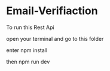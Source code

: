 # Email-Verifiaction

To run this Rest Api 

open your terminal and go to this folder

enter npm install

then npm run dev 
